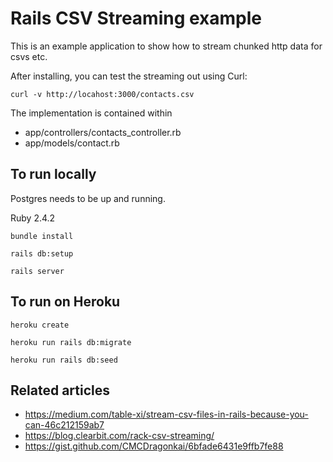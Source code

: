 # Rails CSV Streaming example

This is an example application to show how to stream chunked http data for csvs etc.

After installing, you can test the streaming out using Curl:

`curl -v http://locahost:3000/contacts.csv`

The implementation is contained within

- app/controllers/contacts_controller.rb
- app/models/contact.rb

## To run locally

Postgres needs to be up and running.

Ruby 2.4.2

`bundle install`

`rails db:setup`

`rails server`

## To run on Heroku

`heroku create`

`heroku run rails db:migrate`

`heroku run rails db:seed`

## Related articles

- https://medium.com/table-xi/stream-csv-files-in-rails-because-you-can-46c212159ab7
- https://blog.clearbit.com/rack-csv-streaming/
- https://gist.github.com/CMCDragonkai/6bfade6431e9ffb7fe88
